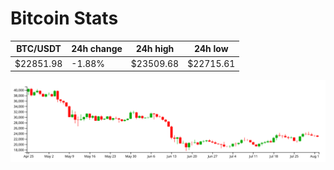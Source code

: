 # Bitcoin Stats

BTC/USDT|24h change|24h high|24h low|
|---|---|---|---|
|$22851.98|-1.88%|$23509.68|$22715.61|

<img src="./chart.svg">
